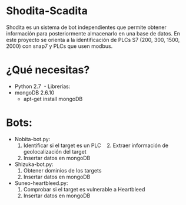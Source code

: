 # Shodita-Scadita
Shodita es un sistema de bot independientes que permite obtener información para posteriormente almacenarlo en una base de datos. En este proyecto se orienta a la identificación de PLCs S7 (200, 300, 1500, 2000) con snap7 y PLCs que usen modbus.

# ¿Qué necesitas?
- Python 2.7
  - Librerías:
- mongoDB 2.6.10
  - apt-get install mongoDB
# Bots:
  - Nobita-bot.py: 
    1. Identificar si el target es un PLC
    2. Extraer información de geolocalización del target
    3. Insertar datos en mongoDB
  - Shizuka-bot.py:
    1. Obtener dominios de los targets
    2. Insertar datos en mongoDB
  - Suneo-heartbleed.py:
    1. Comprobar si el target es vulnerable a Heartbleed
    2. Insertar datos en mongoDB
